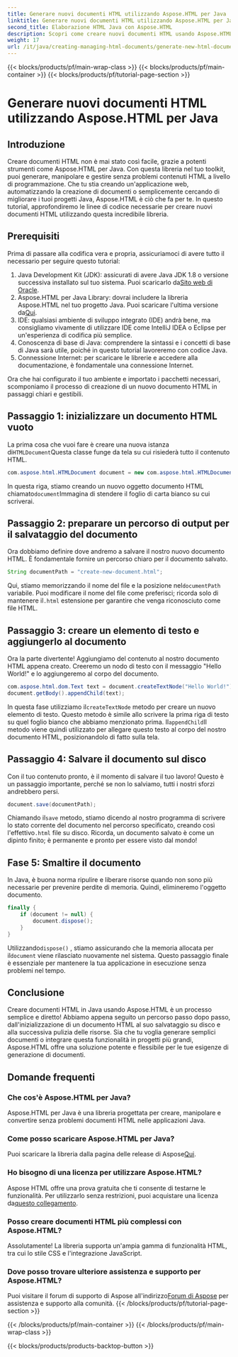 ```yaml
---
title: Generare nuovi documenti HTML utilizzando Aspose.HTML per Java
linktitle: Generare nuovi documenti HTML utilizzando Aspose.HTML per Java
second_title: Elaborazione HTML Java con Aspose.HTML
description: Scopri come creare nuovi documenti HTML usando Aspose.HTML per Java con questa semplice guida passo-passo. Inizia a generare contenuti HTML dinamici.
weight: 17
url: /it/java/creating-managing-html-documents/generate-new-html-documents/
---
```


{{< blocks/products/pf/main-wrap-class >}}
{{< blocks/products/pf/main-container >}}
{{< blocks/products/pf/tutorial-page-section >}}

# Generare nuovi documenti HTML utilizzando Aspose.HTML per Java

## Introduzione
Creare documenti HTML non è mai stato così facile, grazie a potenti strumenti come Aspose.HTML per Java. Con questa libreria nel tuo toolkit, puoi generare, manipolare e gestire senza problemi contenuti HTML a livello di programmazione. Che tu stia creando un'applicazione web, automatizzando la creazione di documenti o semplicemente cercando di migliorare i tuoi progetti Java, Aspose.HTML è ciò che fa per te. In questo tutorial, approfondiremo le linee di codice necessarie per creare nuovi documenti HTML utilizzando questa incredibile libreria.
## Prerequisiti
Prima di passare alla codifica vera e propria, assicuriamoci di avere tutto il necessario per seguire questo tutorial:
1.  Java Development Kit (JDK): assicurati di avere Java JDK 1.8 o versione successiva installato sul tuo sistema. Puoi scaricarlo da[Sito web di Oracle](https://www.oracle.com/java/technologies/javase-jdk11-downloads.html).
2. Aspose.HTML per Java Library: dovrai includere la libreria Aspose.HTML nel tuo progetto Java. Puoi scaricare l'ultima versione da[Qui](https://releases.aspose.com/html/java/).
3. IDE: qualsiasi ambiente di sviluppo integrato (IDE) andrà bene, ma consigliamo vivamente di utilizzare IDE come IntelliJ IDEA o Eclipse per un'esperienza di codifica più semplice.
4. Conoscenza di base di Java: comprendere la sintassi e i concetti di base di Java sarà utile, poiché in questo tutorial lavoreremo con codice Java.
5. Connessione Internet: per scaricare le librerie e accedere alla documentazione, è fondamentale una connessione Internet.

Ora che hai configurato il tuo ambiente e importato i pacchetti necessari, scomponiamo il processo di creazione di un nuovo documento HTML in passaggi chiari e gestibili.
## Passaggio 1: inizializzare un documento HTML vuoto
 La prima cosa che vuoi fare è creare una nuova istanza di`HTMLDocument`Questa classe funge da tela su cui risiederà tutto il contenuto HTML.
```java
com.aspose.html.HTMLDocument document = new com.aspose.html.HTMLDocument();
```
 In questa riga, stiamo creando un nuovo oggetto documento HTML chiamato`document`Immagina di stendere il foglio di carta bianco su cui scriverai.
## Passaggio 2: preparare un percorso di output per il salvataggio del documento
Ora dobbiamo definire dove andremo a salvare il nostro nuovo documento HTML. È fondamentale fornire un percorso chiaro per il documento salvato.
```java
String documentPath = "create-new-document.html";
```
 Qui, stiamo memorizzando il nome del file e la posizione nel`documentPath` variabile. Puoi modificare il nome del file come preferisci; ricorda solo di mantenere il`.html` estensione per garantire che venga riconosciuto come file HTML.
## Passaggio 3: creare un elemento di testo e aggiungerlo al documento
Ora la parte divertente! Aggiungiamo del contenuto al nostro documento HTML appena creato. Creeremo un nodo di testo con il messaggio "Hello World!" e lo aggiungeremo al corpo del documento.
```java
com.aspose.html.dom.Text text = document.createTextNode("Hello World!");
document.getBody().appendChild(text);
```
 In questa fase utilizziamo il`createTextNode` metodo per creare un nuovo elemento di testo. Questo metodo è simile allo scrivere la prima riga di testo su quel foglio bianco che abbiamo menzionato prima. Il`appendChild`Il metodo viene quindi utilizzato per allegare questo testo al corpo del nostro documento HTML, posizionandolo di fatto sulla tela.
## Passaggio 4: Salvare il documento sul disco
Con il tuo contenuto pronto, è il momento di salvare il tuo lavoro! Questo è un passaggio importante, perché se non lo salviamo, tutti i nostri sforzi andrebbero persi. 
```java
document.save(documentPath);
```
 Chiamando il`save` metodo, stiamo dicendo al nostro programma di scrivere lo stato corrente del documento nel percorso specificato, creando così l'effettivo`.html` file su disco. Ricorda, un documento salvato è come un dipinto finito; è permanente e pronto per essere visto dal mondo!
## Fase 5: Smaltire il documento
In Java, è buona norma ripulire e liberare risorse quando non sono più necessarie per prevenire perdite di memoria. Quindi, elimineremo l'oggetto documento.
```java
finally {
    if (document != null) {
        document.dispose();
    }
}
```
 Utilizzando`dispose()` , stiamo assicurando che la memoria allocata per il`document` viene rilasciato nuovamente nel sistema. Questo passaggio finale è essenziale per mantenere la tua applicazione in esecuzione senza problemi nel tempo.
## Conclusione
Creare documenti HTML in Java usando Aspose.HTML è un processo semplice e diretto! Abbiamo appena seguito un percorso passo dopo passo, dall'inizializzazione di un documento HTML al suo salvataggio su disco e alla successiva pulizia delle risorse. Sia che tu voglia generare semplici documenti o integrare questa funzionalità in progetti più grandi, Aspose.HTML offre una soluzione potente e flessibile per le tue esigenze di generazione di documenti.
## Domande frequenti
### Che cos'è Aspose.HTML per Java?
Aspose.HTML per Java è una libreria progettata per creare, manipolare e convertire senza problemi documenti HTML nelle applicazioni Java.
### Come posso scaricare Aspose.HTML per Java?
 Puoi scaricare la libreria dalla pagina delle release di Aspose[Qui](https://releases.aspose.com/html/java/).
### Ho bisogno di una licenza per utilizzare Aspose.HTML?
 Aspose HTML offre una prova gratuita che ti consente di testarne le funzionalità. Per utilizzarlo senza restrizioni, puoi acquistare una licenza da[questo collegamento](https://purchase.aspose.com/buy).
### Posso creare documenti HTML più complessi con Aspose.HTML?
Assolutamente! La libreria supporta un'ampia gamma di funzionalità HTML, tra cui lo stile CSS e l'integrazione JavaScript.
### Dove posso trovare ulteriore assistenza e supporto per Aspose.HTML?
 Puoi visitare il forum di supporto di Aspose all'indirizzo[Forum di Aspose](https://forum.aspose.com/c/html/29) per assistenza e supporto alla comunità.
{{< /blocks/products/pf/tutorial-page-section >}}

{{< /blocks/products/pf/main-container >}}
{{< /blocks/products/pf/main-wrap-class >}}

{{< blocks/products/products-backtop-button >}}
